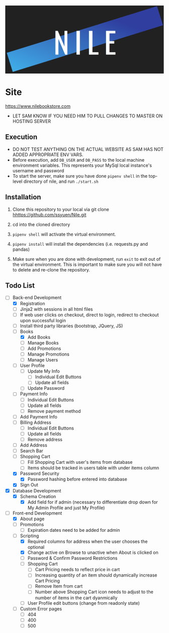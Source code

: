<p align="center">
  <img src="static/images/NileLg.png">
</p>

# Site
https://www.nilebookstore.com

- LET SAM KNOW IF YOU NEED HIM TO PULL CHANGES TO MASTER ON HOSTING SERVER

## Execution

- DO NOT TEST ANYTHING ON THE ACTUAL WEBSITE AS SAM HAS NOT ADDED APPROPRIATE ENV VARS.
- Before execution, add `DB_USER` and `DB_PASS` to the local machine environment variables. This represents your
MySql local instance's username and password
- To start the server, make sure you have done `pipenv shell` in the top-level directory of nile, and run `./start.sh`

## Installation

1. Clone this repository to your local via git clone <hhttps://github.com/ssyuen/Nile.git>

2. cd into the cloned directory

3. `pipenv shell` will activate the virtual environment.

4. `pipenv install` will install the dependencies (i.e. requests.py and pandas)

5. Make sure when you are done with development, run `exit` to exit out of the virtual environment. This is important to make sure you will not have to delete and re-clone the repository.

## Todo List

- [ ] Back-end Development
  - [x] Registration
  - [ ] Jinja2 with sessions in all html files
  - [ ] If web user clicks on checkout, direct to login, redirect to checkout upon successful login
  - [ ] Install third party libraries (bootstrap, JQuery, JS)
  - [ ] Books
    - [x] Add Books
    - [ ] Manage Books
    - [ ] Add Promotions
    - [ ] Manage Promotions
    - [ ] Manage Users
  - [ ] User Profile
    - [ ] Update My Info
      - [ ] Individual Edit Buttons
      - [ ] Update all fields
    - [ ] Update Password
  - [ ] Payment Info
    - [ ] Individual Edit Buttons
    - [ ] Update all fields
    - [ ] Remove payment method
  - [ ] Add Payment Info
  - [ ] Billing Address
    - [ ] Individual Edit Buttons
    - [ ] Update all fields
    - [ ] Remove address
  - [ ] Add Address
  - [ ] Search Bar
  - [ ] Shopping Cart
    - [ ] Fill Shopping Cart with user's items from database
    - [ ] Items should be tracked in users table with under items column
  - [x] Password Security
    - [x] Password hashing before entered into database
  - [x] Sign Out
- [x] Database Development
  - [x] Schema Creation
    - [x] Add field for if admin (necessary to differentiate drop down for My Admin Profile and just My Profile)
- [ ] Front-end Development
  - [x] About page
  - [ ] Promotions
    - [ ] Expiration dates need to be added for admin
  - [ ] Scripting
    - [x] Required columns for address when the user chooses the optional
    - [x] Change active on Browse to unactive when About is clicked on
    - [ ] Password & Confirm Password Restrictions
    - [ ] Shopping Cart
      - [ ] Cart Pricing needs to reflect price in cart
      - [ ] Increasing quantity of an item should dynamically increase Cart Pricing
      - [ ] Remove Item from cart
      - [ ] Number above Shopping Cart icon needs to adjust to the number of items in the cart dyanmically
    - [ ] User Profile edit buttons (change from readonly state)
  - [ ] Custom Error pages
    - [ ] 404
    - [ ] 400
    - [ ] 500
